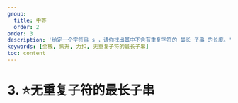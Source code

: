 ```yaml
---
group:
  title: 中等
  order: 2
order: 3
description: '给定一个字符串 s ，请你找出其中不含有重复字符的 最长 子串 的长度。'
keywords: [全栈, 紫升, 力扣, 无重复子符的最长子串]
toc: content
---
```


# 3. ⭐️无重复子符的最长子串
